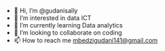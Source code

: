 - 👋 Hi, I’m @gudanisally
- 👀 I’m interested in data ICT
- 🌱 I’m currently learning Data analytics
- 💞️ I’m looking to collaborate on coding
- 📫 How to reach me mbedzigudani141@gmail.com

<!---
gudanisally/gudanisally is a ✨ special ✨ repository because its `README.md` (this file) appears on your GitHub profile.
You can click the Preview link to take a look at your changes.
--->
